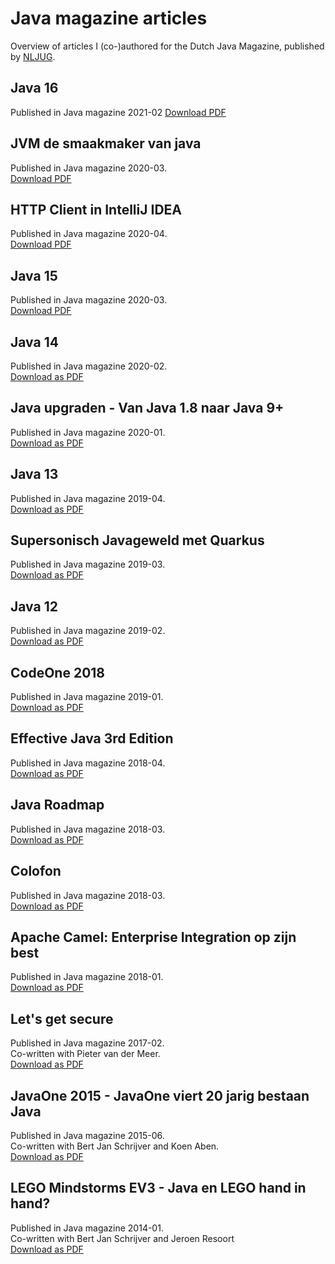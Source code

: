 # Java magazine articles
Overview of articles I (co-)authored for the Dutch Java Magazine, published by [NLJUG](http://www.nljug.org).

## Java 16
Published in Java magazine 2021-02
[Download PDF](https://github.com/IvoNet/javamagazine/raw/master/pdf/Java%20magazine%202021-02%20-%20Java%2016.pdf)

## JVM de smaakmaker van java
Published in Java magazine 2020-03.  
[Download PDF](https://github.com/IvoNet/javamagazine/raw/master/pdf/Java%20magazine%202020-04%20-%20JVM%20de%20smaakmaker%20van%20Java.pdf)

## HTTP Client in IntelliJ IDEA
Published in Java magazine 2020-04.  
[Download PDF](https://github.com/IvoNet/javamagazine/raw/master/pdf/Java%20magazine%202020-04%20-%20HTTP%20Client%20in%20IntelliJ%20IDEA.pdf)

## Java 15
Published in Java magazine 2020-03.  
[Download PDF](https://github.com/IvoNet/javamagazine/raw/master/pdf/Java%20magazine%202020-03%20-%20Java%2015.pdf)

## Java 14
Published in Java magazine 2020-02.  
[Download as PDF](https://github.com/IvoNet/javamagazine/raw/master/pdf/Java%20Magazine%202020-02%20-%20Java%2014.pdf)

## Java upgraden - Van Java 1.8 naar Java 9+
Published in Java magazine 2020-01.  
[Download as PDF](https://github.com/IvoNet/javamagazine/raw/master/pdf/Java%20magazine%202018-04%20-%20Effective%20Java%203rd%20Edition.pdf)

## Java 13
Published in Java magazine 2019-04.  
[Download as PDF](https://github.com/IvoNet/javamagazine/raw/master/pdf/Java%20Magazine%202019-04%20-%20Java%2013.pdf)

## Supersonisch Javageweld met Quarkus
Published in Java magazine 2019-03.  
[Download as PDF](https://github.com/IvoNet/javamagazine/raw/master/pdf/Java%20Magazine%202019-03%20-%20Supersonisch-Javageweld-met-Quarkus.pdf)

## Java 12
Published in Java magazine 2019-02.  
[Download as PDF](https://github.com/IvoNet/javamagazine/raw/master/pdf/Java%20Magazine%202019-02%20-%20Java%2012.pdf)

## CodeOne 2018
Published in Java magazine 2019-01.  
[Download as PDF](https://github.com/IvoNet/javamagazine/raw/master/pdf/Java%20Magazine%202019-01%20-%20CodeOne%202018.pdf)

## Effective Java 3rd Edition
Published in Java magazine 2018-04.  
[Download as PDF](https://github.com/IvoNet/javamagazine/raw/master/pdf/Java%20magazine%202018-04%20-%20Effective%20Java%203rd%20Edition.pdf)

## Java Roadmap
Published in Java magazine 2018-03.  
[Download as PDF](https://github.com/IvoNet/javamagazine/raw/master/pdf/Java%20magazine%202018-03%20-%20Java%20Roadmap.pdf)

## Colofon 
Published in Java magazine 2018-03.  
[Download as PDF](https://github.com/IvoNet/javamagazine/raw/master/pdf/Java%20magazine%202018-03%20-%20Colofon.pdf)

## Apache Camel: Enterprise Integration op zijn best
Published in Java magazine 2018-01.  
[Download as PDF](https://github.com/IvoNet/javamagazine/raw/master/pdf/Java%20magazine%202018-01%20-%20Apache%20Camel.pdf)

## Let's get secure
Published in Java magazine 2017-02.  
Co-written with Pieter van der Meer.  
[Download as PDF](https://github.com/IvoNet/javamagazine/raw/master/pdf/Java%20magazine%202016-02%20-%20Lets%20get%20secure.pdf)

## JavaOne 2015 - JavaOne viert 20 jarig bestaan Java
Published in Java magazine 2015-06.  
Co-written with Bert Jan Schrijver and Koen Aben.  
[Download as PDF](https://github.com/IvoNet/javamagazine/raw/master/pdf/Java%20magazine%202015-06%20-%20JavaOne%20viert%2020%20jarig%20bestaan%20Java.pdf)

## LEGO Mindstorms EV3 - Java en LEGO hand in hand?
Published in Java magazine 2014-01.    
Co-written with Bert Jan Schrijver and Jeroen Resoort  
[Download as PDF](https://github.com/IvoNet/javamagazine/raw/master/pdf/Java%20magazine%202014-01%20-%20LEGO%20Mindstorms%20EV3.pdf)

